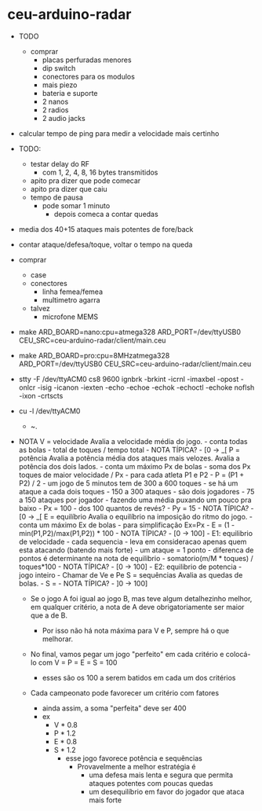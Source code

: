 # ceu-arduino-radar

- TODO
    - comprar
        - placas perfuradas menores
        - dip switch
        - conectores para os modulos
        - mais piezo
        - bateria e suporte
        - 2 nanos
        - 2 radios
        - 2 audio jacks

- calcular tempo de ping para medir a velocidade mais certinho

- TODO:
    - testar delay do RF
        - com 1, 2, 4, 8, 16 bytes transmitidos
    - apito pra dizer que pode comecar
    - apito pra dizer que caiu
    - tempo de pausa
        - pode somar 1 minuto
            - depois comeca a contar quedas

- media dos 40+15 ataques mais potentes de fore/back
- contar ataque/defesa/toque, voltar o tempo na queda

- comprar
    - case
    - conectores
        - linha femea/femea
        - multimetro agarra
    - talvez
        - microfone MEMS

- make ARD_BOARD=nano:cpu=atmega328 ARD_PORT=/dev/ttyUSB0 CEU_SRC=ceu-arduino-radar/client/main.ceu
- make ARD_BOARD=pro:cpu=8MHzatmega328 ARD_PORT=/dev/ttyUSB0 CEU_SRC=ceu-arduino-radar/client/main.ceu

- stty -F /dev/ttyACM0 cs8 9600 ignbrk -brkint -icrnl -imaxbel -opost -onlcr -isig -icanon -iexten -echo -echoe -echok -echoctl -echoke noflsh -ixon -crtscts
- cu -l /dev/ttyACM0
    - ~.

- NOTA
    V = velocidade
        Avalia a velocidade média do jogo.
        - conta todas as bolas
        - total de toques / tempo total
        - NOTA TÍPICA?
            - [0 -> _[
    P = potência
        Avalia a potência média dos ataques mais velozes.
        Avalia a potência dos dois lados.
        - conta um máximo Px de bolas
        - soma dos Px toques de maior velocidade / Px
            - para cada atleta P1 e P2
        - P = (P1 + P2) / 2
        - um jogo de 5 minutos tem de 300 a 600 toques
            - se há um ataque a cada dois toques
                - 150 a 300 ataques
            - são dois jogadores
                - 75 a 150 ataques por jogador
            - fazendo uma média puxando um pouco pra baixo
                - Px = 100
        - dos 100 quantos de revés?
            - Py = 15
        - NOTA TÍPICA?
            - [0 -> _[
    E = equilíbrio
        Avalia o equilíbrio na imposição do ritmo do jogo.
        - conta um máximo Ex de bolas
            - para simplificação Ex=Px
        - E = (1 - min(P1,P2)/max(P1,P2)) * 100
        - NOTA TÍPICA?
            - [0 -> 100]
        - E1: equilibrio de velocidade
            - cada sequencia
            - leva em consideracao apenas quem esta atacando (batendo mais forte)
                - um ataque = 1 ponto
            - diferenca de pontos é determinante na nota de equilibrio
                - somatorio(m/M * toques) / toques*100
            - NOTA TÍPICA?
                - [0 -> 100]
        - E2: equilibrio de potencia
            - jogo inteiro
        - Chamar de Ve e Pe
    S = sequências
        Avalia as quedas de bolas.
        - S = 
        - NOTA TÍPICA?
            - ]0 -> 100]

    - Se o jogo A foi igual ao jogo B, mas teve algum detalhezinho melhor, em
      qualquer critério, a nota de A deve obrigatoriamente ser maior que a de B.
        - Por isso não há nota máxima para V e P, sempre há o que melhorar.

    - No final, vamos pegar um jogo "perfeito" em cada critério e colocá-lo com
        V = P = E = S = 100
        - esses são os 100 a serem batidos em cada um dos critérios
    - Cada campeonato pode favorecer um critério com fatores
        - ainda assim, a soma "perfeita" deve ser 400
        - ex
            - V * 0.8
            - P * 1.2
            - E * 0.8
            - S * 1.2
                - esse jogo favorece potência e sequências
                    - Provavelmente a melhor estratégia é
                        - uma defesa mais lenta e segura que permita ataques
                          potentes com poucas quedas
                        - um desequilíbrio em favor do jogador que ataca mais forte
                    
